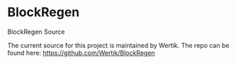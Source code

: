 # BlockRegen
BlockRegen Source

The current source for this project is maintained by Wertik.
The repo can be found here: https://github.com/Wertik/BlockRegen
